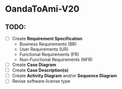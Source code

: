 # OandaToAmi-V20

## TODO:
- [ ] Create **Requirement Specification**
    - Business Requirements (BR)
    - User Requirements (UR)
    - Functional Requirements (FR)
    - Non-Functional Requirements (NFR)
- [ ] Create **Case Diagram**
- [ ] Create **Case Description(s)**
- [ ] Create **Activity Diagram** and/or **Sequence Diagram**
- [ ] Revise software license type
